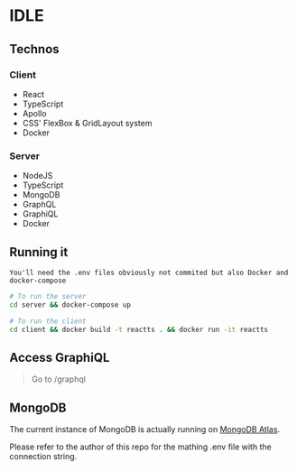 # IDLE

## Technos

### Client

- React
- TypeScript
- Apollo
- CSS' FlexBox & GridLayout system
- Docker

### Server

- NodeJS
- TypeScript
- MongoDB
- GraphQL
- GraphiQL
- Docker

## Running it

`You'll need the .env files obviously not commited but also Docker and docker-compose`

```sh
# To run the server
cd server && docker-compose up

# To run the client
cd client && docker build -t reactts . && docker run -it reactts
```

## Access GraphiQL

> Go to /graphql

## MongoDB

The current instance of MongoDB is actually running on [MongoDB Atlas](https://www.mongodb.com/cloud/atlas).

Please refer to the author of this repo for the mathing .env file with the connection string.